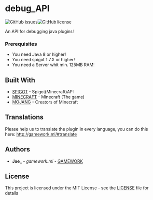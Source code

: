 # debug_API 
[![GitHub issues](https://img.shields.io/github/issues/getPoland/debug_API.svg?style=flat-square)](https://github.com/getPoland/debug_API/issues)[![GitHub license](https://img.shields.io/github/license/getPoland/debug_API.svg?style=flat-square)](https://github.com/getPoland/debug_API/blob/master/LICENSE)


An API for debugging java plugins!

### Prerequisites

* You need Java 8 or higher!
* You need spigot 1.7.X or higher!
* You need a Server whit min. 125MB RAM!

## Built With

* [SPIGOT](https://hub.spigotmc.org/jenkins/job/BuildTools/ ) - Spigot(Minecraft)API
* [MINECRAFT](https://minecraft.net/en-us/store/?ref=m/ ) - Minecraft (The game)
* [MOJANG](https://mojang.com/ ) - Creators of Minecraft

## Translations

Please help us to translate the plugin in every language, you can do this here: http://gamework.ml/#translate

## Authors

* **Joe_** - *gamework.ml* - [GAMEWORK](http://gamework.ml/)

## License

This project is licensed under the MIT License - see the [LICENSE](LICENSE) file for details

